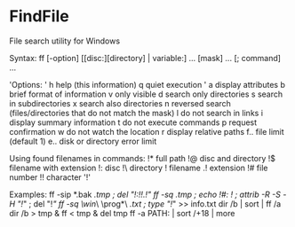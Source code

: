 # FindFile
File search utility for Windows

Syntax: ff [-option] [[disc:][directory\] | variable:] ... [mask] ... [; command] ...

'Options:
'   h   help (this information)    q   quiet execution
'   a   display attributes         b   brief format of information
   v   only visible               d   search only directories
   s   search in subdirectories   x   search also directories
   n   reversed search (files/directories that do not match the mask)
   l   do not search in links     i   display summary information
   t   do not execute commands    p   request confirmation
   w   do not watch the location  r   display relative paths
   f.. file limit (default 1)     e.. disk or directory error limit

Using found filenames in commands:
   !*  full path
   !@  disc and directory         !$  filename with extension
   !:  disc                       !\  directory
   !   filename                   .!  extension
   !#  file number                !!  character '!'

Examples:
   ff -sip \*.bak *.tmp ; del "!:\!\!.!"
   ff -sq *.tmp ; echo !#: !* ; attrib -R -S -H "!*" ; del "!*"
   ff -sq \win*\ \prog*\ *.txt ; type "!*" >> info.txt
   dir /b | sort | ff /a
   dir /b > tmp & ff < tmp & del tmp
   ff -a PATH: | sort /+18 | more
